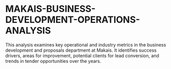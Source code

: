 # MAKAIS-BUSINESS-DEVELOPMENT-OPERATIONS-ANALYSIS
This analysis examines key operational and industry metrics in the business development and proposals department at Makais. It identifies success drivers, areas for improvement, potential clients for lead conversion, and trends in tender opportunities over the years.
